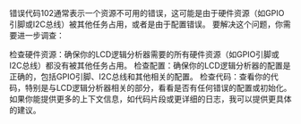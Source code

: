错误代码102通常表示一个资源不可用的错误，这可能是由于硬件资源（如GPIO引脚或I2C总线）被其他任务占用，或者是由于配置错误。
要解决这个问题，你需要进一步调查：

检查硬件资源：确保你的LCD逻辑分析器需要的所有硬件资源（如GPIO引脚或I2C总线）都没有被其他任务占用。
检查配置：确保你的LCD逻辑分析器的配置是正确的，包括GPIO引脚、I2C总线和其他相关的配置。
检查代码：查看你的代码，特别是与LCD逻辑分析器相关的部分，看看是否有任何错误的配置或初始化。
如果你能提供更多的上下文信息，如代码片段或更详细的日志，我可以提供更具体的建议。
